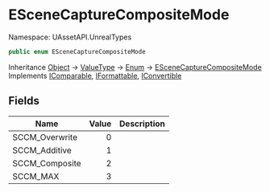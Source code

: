 # ESceneCaptureCompositeMode

Namespace: UAssetAPI.UnrealTypes

```csharp
public enum ESceneCaptureCompositeMode
```

Inheritance [Object](https://docs.microsoft.com/en-us/dotnet/api/system.object) → [ValueType](https://docs.microsoft.com/en-us/dotnet/api/system.valuetype) → [Enum](https://docs.microsoft.com/en-us/dotnet/api/system.enum) → [ESceneCaptureCompositeMode](./uassetapi.unrealtypes.escenecapturecompositemode.md)<br>
Implements [IComparable](https://docs.microsoft.com/en-us/dotnet/api/system.icomparable), [IFormattable](https://docs.microsoft.com/en-us/dotnet/api/system.iformattable), [IConvertible](https://docs.microsoft.com/en-us/dotnet/api/system.iconvertible)

## Fields

| Name | Value | Description |
| --- | --: | --- |
| SCCM_Overwrite | 0 |  |
| SCCM_Additive | 1 |  |
| SCCM_Composite | 2 |  |
| SCCM_MAX | 3 |  |
